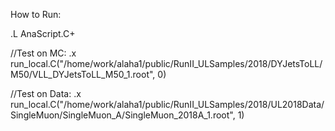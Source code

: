 How to Run:

.L AnaScript.C+

//Test on MC:
.x run_local.C("/home/work/alaha1/public/RunII_ULSamples/2018/DYJetsToLL/M50/VLL_DYJetsToLL_M50_1.root", 0)

//Test on Data:
.x run_local.C("/home/work/alaha1/public/RunII_ULSamples/2018/UL2018Data/SingleMuon/SingleMuon_A/SingleMuon_2018A_1.root", 1)

